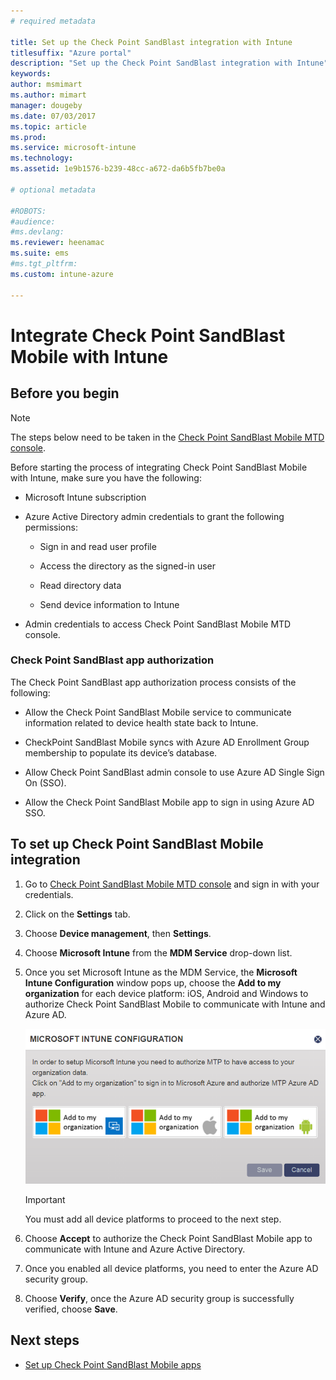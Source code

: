 ```yaml
---
# required metadata

title: Set up the Check Point SandBlast integration with Intune
titlesuffix: "Azure portal"
description: "Set up the Check Point SandBlast integration with Intune"
keywords:
author: msmimart
ms.author: mimart
manager: dougeby
ms.date: 07/03/2017
ms.topic: article
ms.prod:
ms.service: microsoft-intune
ms.technology:
ms.assetid: 1e9b1576-b239-48cc-a672-da6b5fb7be0a

# optional metadata

#ROBOTS:
#audience:
#ms.devlang:
ms.reviewer: heenamac
ms.suite: ems
#ms.tgt_pltfrm:
ms.custom: intune-azure

---
```


# Integrate Check Point SandBlast Mobile with Intune

## Before you begin

> [!NOTE] 
> The steps below need to be taken in the [Check Point SandBlast Mobile MTD console](https://intune-4.eu1.locsec.net/).

Before starting the process of integrating Check Point SandBlast Mobile with Intune, make sure you have the following:

-   Microsoft Intune subscription

-   Azure Active Directory admin credentials to grant the following permissions:

    -   Sign in and read user profile

    -   Access the directory as the signed-in user

    -   Read directory data

    -   Send device information to Intune

-   Admin credentials to access Check Point SandBlast Mobile MTD console.

### Check Point SandBlast app authorization

The Check Point SandBlast app authorization process consists of the following:

-   Allow the Check Point SandBlast Mobile service to communicate information related to device health state back to Intune.

-   CheckPoint SandBlast Mobile syncs with Azure AD Enrollment Group membership to populate its device’s database.

-   Allow Check Point SandBlast admin console to use Azure AD Single Sign On (SSO).

-   Allow the Check Point SandBlast Mobile app to sign in using Azure AD SSO.

## To set up Check Point SandBlast Mobile integration

1.  Go to [Check Point SandBlast Mobile MTD console](https://intune-4.eu1.locsec.net/) and sign in with your credentials.

2.  Click on the **Settings** tab.

3.  Choose **Device management**, then **Settings**.

4.  Choose **Microsoft Intune** from the **MDM Service** drop-down list.

5.  Once you set Microsoft Intune as the MDM Service, the **Microsoft Intune Configuration** window pops up, choose the **Add to my organization** for each device platform: iOS, Android and Windows to authorize Check Point SandBlast Mobile to communicate with Intune and Azure AD.

	![Check Point MTD Intune configuration](./media/checkpoint-MTD-1.PNG)

	> [!IMPORTANT]
	> You must add all device platforms to proceed to the next step.

6.  Choose **Accept** to authorize the Check Point SandBlast Mobile app to communicate with Intune and Azure Active Directory.

7.  Once you enabled all device platforms, you need to enter the Azure AD security group.

8.  Choose **Verify**, once the Azure AD security group is successfully verified, choose **Save**.

## Next steps

- [Set up Check Point SandBlast Mobile apps](mtd-apps-ios-app-configuration-policy-add-assign.md)